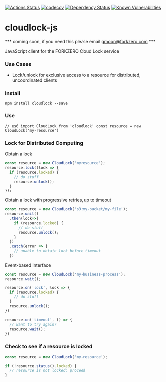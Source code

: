 
[![Actions Status][action-image]][action-url]
[![codecov][codecov-image]][codecov-url]
[![Dependency Status][david-image]][david-url]
[![Known Vulnerabilities][synk-image]][synk-url]

# cloudlock-js
*** coming soon, if you need this please email gmoon@forkzero.com ***

JavaScript client for the FORKZERO Cloud Lock service

### Use Cases
* Lock/unlock for exclusive access to a resource for distributed, uncoordinated clients

### Install
`npm install cloudlock --save`

### Use
`// es6
import CloudLock from 'cloudlock'
const resource = new CloudLock('my-resource')`

### Lock for Distributed Computing
Obtain a lock
```javascript
const resource = new CloudLock('myresource');
resource.lock((lock => {
  if (resource.locked) {
    // do stuff
    resource.unlock();
  } 
});
```

Obtain a lock with progressive retries, up to timeout
```javascript
const resource = new CloudLock('s3:my-bucket/my-file');
resource.wait()
  .then(lock=>{
    if (resource.locked) {
      // do stuff
      resource.unlock();
    }
  })
  .catch(error => {
    // unable to obtain lock before timeout
  })
```

Event-based Interface
```javascript
const resource = new CloudLock('my-business-process');
resource.wait();

resource.on('lock', lock => {
  if (resource.locked) {
    // do stuff
  }
  resource.unlock();
})

resource.on('timeout', () => {
  // want to try again?
  resource.wait();
})
```

### Check to see if a resource is locked
```javascript
const resource = new CloudLock('my-resource');

if (!resource.status().locked) {
  // resource is not locked; proceed
}
```
[action-image]: https://github.com/forkzero/cloudlock-js/workflows/Node%20CI/badge.svg
[action-url]: https://github.com/forkzero/cloudlock-js/actions
[codecov-image]: https://codecov.io/gh/forkzero/cloudlock-js/branch/master/graph/badge.svg
[codecov-url]: https://codecov.io/gh/forkzero/cloudlock-js
[david-image]: https://david-dm.org/forkzero/cloudlock-js.svg
[david-url]: https://david-dm.org/forkzero/cloudlock-js/
[synk-image]: https://snyk.io//test/github/forkzero/cloudlock-js/badge.svg?targetFile=package.json
[synk-url]: https://snyk.io//test/github/forkzero/cloudlock-js?targetFile=package.json